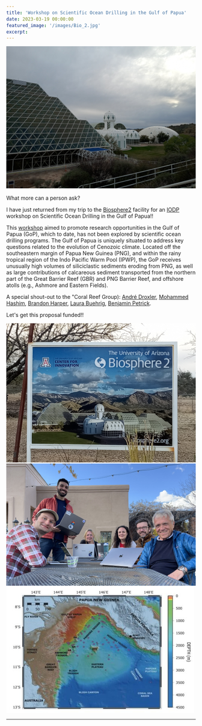 ```yaml
---
title: 'Workshop on Scientific Ocean Drilling in the Gulf of Papua'
date: 2023-03-19 00:00:00
featured_image: '/images/Bio_2.jpg'
excerpt: 
---
```


![](/images/Bio_2.jpg)

What more can a person ask?

I have just returned from my trip to the [Biosphere2](https://biosphere2.org/) facility for an [IODP](https://www.iodp.org/) workshop on Scientific Ocean Drilling in the Gulf of Papua!!

This [workshop](https://usoceandiscovery.org/workshop-gulf-of-papua/) aimed to promote research opportunities in the Gulf of Papua (GoP), which to date, has not been explored by scientific ocean drilling programs. The Gulf of Papua is uniquely situated to address  key questions related to the evolution of Cenozoic climate. Located off the southeastern margin of Papua New Guinea (PNG), and within the rainy tropical region of the Indo Pacific Warm Pool (IPWP), the GoP receives unusually high volumes of siliciclastic sediments eroding from PNG, as well as large contributions of calcareous sediment transported from the northern part of the Great Barrier Reef (GBR) and PNG Barrier Reef, and offshore atolls (e.g., Ashmore and Eastern Fields).

A special shout-out to the "Coral Reef Group): [André Droxler](https://profiles.rice.edu/faculty/andre-w-droxler), [Mohammed Hashim](https://www2.whoi.edu/staff/mohammedhashim/), [Brandon Harper](https://www.linkedin.com/in/brandonbharper/), [Laura Buehrig](https://www.linkedin.com/in/laurabuehrig), [Benjamin Petrick](https://www.palaeontologie.ifg.uni-kiel.de/en/team/dr-benjamin-petrick).

Let's get this proposal funded!! 

<div class="gallery" data-columns="3">
	<img src="/images/Bio.jpg" data-cms-original-src="/images/Bio.jpg" />
	<img src="/images/coral_group.JPG" data-cms-original-src="/images/coral_group.JPG" />
	<img src="/images/papua_bathymetry.jpg" data-cms-original-src="/images/papua_bathymetry.jpg" />
</div>




---
